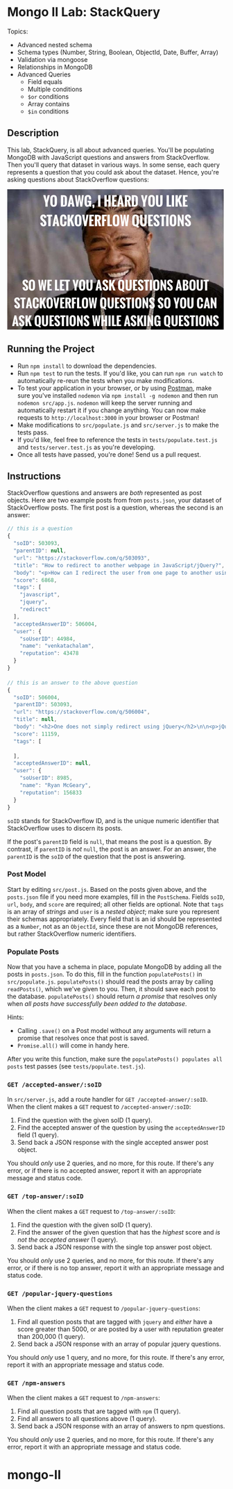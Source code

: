 # Mongo II Lab: StackQuery
Topics:
  * Advanced nested schema
  * Schema types (Number, String, Boolean, ObjectId, Date, Buffer, Array)
  * Validation via mongoose
  * Relationships in MongoDB
  * Advanced Queries
    * Field equals
    * Multiple conditions
    * `$or` conditions
    * Array contains
    * `$in` conditions

## Description
This lab, StackQuery, is all about advanced queries. You'll be populating
MongoDB with JavaScript questions and answers from StackOverflow. Then you'll
query that dataset in various ways. In some sense, each query represents
a question that you could ask about the dataset. Hence, you're asking questions
about StackOverflow questions:

![Xzibit Yo Dawg](questions.jpg)

## Running the Project
- Run `npm install` to download the dependencies.
- Run `npm test` to run the tests. If you'd like, you can run `npm run watch`
  to automatically re-reun the tests when you make modifications.
- To test your application in your browser, or by using
  [Postman](https://www.getpostman.com/), make sure you've installed `nodemon`
  via `npm install -g nodemon` and then run `nodemon src/app.js`. `nodemon` will
  keep the server running and automatically restart it if you change anything.
  You can now make requests to `http://localhost:3000` in your browser or
  Postman!
- Make modifications to `src/populate.js` and `src/server.js` to make the tests
  pass.
- If you'd like, feel free to reference the tests in `tests/populate.test.js`
  and `tests/server.test.js` as you're developing.
- Once all tests have passed, you're done! Send us a pull request.

## Instructions
StackOverflow questions and answers are *both* represented as post objects. Here
are two example posts from from `posts.json`, your dataset of StackOverflow
posts. The first post is a question, whereas the second is an answer:

```js
// this is a question
{
  "soID": 503093,
  "parentID": null,
  "url": "https://stackoverflow.com/q/503093",
  "title": "How to redirect to another webpage in JavaScript/jQuery?",
  "body": "<p>How can I redirect the user from one page to another using JavaScript or jQuery?</p>\n",
  "score": 6868,
  "tags": [
    "javascript",
    "jquery",
    "redirect"
  ],
  "acceptedAnswerID": 506004,
  "user": {
    "soUserID": 44984,
    "name": "venkatachalam",
    "reputation": 43478
  }
}

// this is an answer to the above question
{
  "soID": 506004,
  "parentID": 503093,
  "url": "https://stackoverflow.com/q/506004",
  "title": null,
  "body": "<h2>One does not simply redirect using jQuery</h2>\n\n<p>jQuery is not necessary, and <strong><code>window.location.replace(...)</code></strong> will best simulate an HTTP redirect.  </p>\n\n<p><code>window.location.replace(...)</code> is better than using <code>window.location.href</code>, because <code>replace()</code> does not keep the originating page in the session history, meaning the user won't get stuck in a never-ending back-button fiasco.</p>\n\n<blockquote>\n  <p>If you want to simulate someone clicking on a link, use\n  <strong><code>location.href</code></strong></p>\n  \n  <p>If you want to simulate an HTTP redirect, use <strong><code>location.replace</code></strong></p>\n</blockquote>\n\n<p><strong>For example:</strong></p>\n\n<pre><code>// similar behavior as an HTTP redirect\nwindow.location.replace(\"http://stackoverflow.com\");\n\n// similar behavior as clicking on a link\nwindow.location.href = \"http://stackoverflow.com\";\n</code></pre>\n",
  "score": 11159,
  "tags": [

  ],
  "acceptedAnswerID": null,
  "user": {
    "soUserID": 8985,
    "name": "Ryan McGeary",
    "reputation": 156833
  }
}
```

`soID` stands for StackOverflow ID, and is the unique numeric identifier that
StackOverflow uses to discern its posts.

If the post's `parentID` field is `null`, that means the post is a question. By
contrast, if `parentID` is *not* `null`, the post is an answer. For an answer,
the `parentID` is the `soID` of the question that the post is answering.

### Post Model
Start by editing `src/post.js`. Based on the posts given above, and the
`posts.json` file if you need more examples, fill in the `PostSchema`. Fields
`soID`, `url`, `body`, and `score` are required; all other fields are optional.
Note that `tags` is an array of *strings* and `user` is a *nested object*; make
sure you represent their schemas appropriately. Every field that is an id should
be represented as a `Number`, not as an `ObjectId`, since these are not MongoDB
references, but rather StackOverflow numeric identifiers.

### Populate Posts
Now that you have a schema in place, populate MongoDB by adding all the posts in
`posts.json`. To do this, fill in the function `populatePosts()` in
`src/populate.js`. `populatePosts()` should read the posts array by calling
`readPosts()`, which we've given to you. Then, it should save each post to the
database. `populatePosts()` should return *a promise* that resolves only when
*all posts have successfully been added to the database*.

Hints:
- Calling `.save()` on a Post model without any arguments will return a promise
  that resolves once that post is saved.
- `Promise.all()` will come in handy here.

After you write this function, make sure the `populatePosts() populates all
posts` test passes (see `tests/populate.test.js`).

### `GET /accepted-answer/:soID`
In `src/server.js`, add a route handler for `GET /accepted-answer/:soID`. When
the client makes a `GET` request to `/accepted-answer/:soID`:

1. Find the question with the given soID (1 query).
2. Find the accepted answer of the question by using the `acceptedAnswerID`
   field (1 query).
3. Send back a JSON response with the single accepted answer post object.

You should *only* use 2 queries, and no more, for this route. If there's any
error, or if there is no accepted answer, report it with an appropriate message
and status code.

### `GET /top-answer/:soID`
When the client makes a `GET` request to `/top-answer/:soID`:

1. Find the question with the given soID (1 query).
2. Find the answer of the given question that has the *highest* score and *is
   not the accepted answer* (1 query).
3. Send back a JSON response with the single top answer post object.

You should *only* use 2 queries, and no more, for this route. If there's any
error, or if there is no top answer, report it with an appropriate message
and status code.

### `GET /popular-jquery-questions`
When the client makes a `GET` request to `/popular-jquery-questions`:

1. Find all question posts that are tagged with `jquery` and *either* have
   a score greater than 5000, or are posted by a user with reputation greater
   than 200,000 (1 query).
2. Send back a JSON response with an array of popular jquery questions.

You should *only* use 1 query, and no more, for this route. If there's any
error, report it with an appropriate message and status code.

### `GET /npm-answers`
When the client makes a `GET` request to `/npm-answers`:

1. Find all question posts that are tagged with `npm` (1 query).
2. Find all answers to all questions above (1 query).
3. Send back a JSON response with an array of answers to npm questions.

You should *only* use 2 queries, and no more, for this route. If there's any
error, report it with an appropriate message and status code.
# mongo-II
